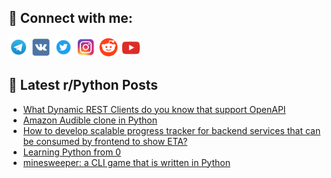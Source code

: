 ## 🔎 Connect with me:
[<img src="https://github.com/bullbesh/bullbesh/blob/main/images/Telegram.png" width="32" height="32" />](https://t.me/bullbesh)
[<img src="https://github.com/bullbesh/bullbesh/blob/main/images/VK.png" width="32" height="32" />](https://vk.com/bullbesh)
[<img src="https://github.com/bullbesh/bullbesh/blob/main/images/Twitter.png" width="32" height="32" />](https://twitter.com/bullbesh1)
[<img src="https://github.com/bullbesh/bullbesh/blob/main/images/Instagram.png" width="32" height="32" />](https://www.instagram.com/bullbesh)
[<img src="https://github.com/bullbesh/bullbesh/blob/main/images/Reddit.png" width="32" height="32" />](https://www.reddit.com/user/bullbesh)
[<img src="https://github.com/bullbesh/bullbesh/blob/main/images/YouTube.png" width="32" height="32" />](https://www.youtube.com/channel/UCtfjRs6uzgq5mfm8S06WTcg)

## 📕 Latest r/Python Posts
<!-- BLOG-POST-LIST:START -->
- [What Dynamic REST Clients do you know that support OpenAPI](https://www.reddit.com/r/Python/comments/x9rflp/what_dynamic_rest_clients_do_you_know_that/)
- [Amazon Audible clone in Python](https://www.reddit.com/r/Python/comments/x9r3na/amazon_audible_clone_in_python/)
- [How to develop scalable progress tracker for backend services that can be consumed by frontend to show ETA?](https://www.reddit.com/r/Python/comments/x9r1bk/how_to_develop_scalable_progress_tracker_for/)
- [Learning Python from 0](https://www.reddit.com/r/Python/comments/x9qqz8/learning_python_from_0/)
- [minesweeper: a CLI game that is written in Python](https://www.reddit.com/r/Python/comments/x9qp82/minesweeper_a_cli_game_that_is_written_in_python/)
<!-- BLOG-POST-LIST:END -->
